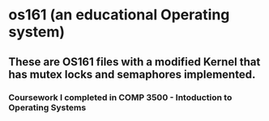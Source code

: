 # os161 (an educational Operating system)
## These are OS161 files with a modified Kernel that has mutex locks and semaphores implemented.
### Coursework I completed in COMP 3500 - Intoduction to Operating Systems

